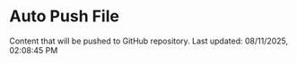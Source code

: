 # Auto Push File

Content that will be pushed to GitHub repository.
Last updated: 08/11/2025, 02:08:45 PM